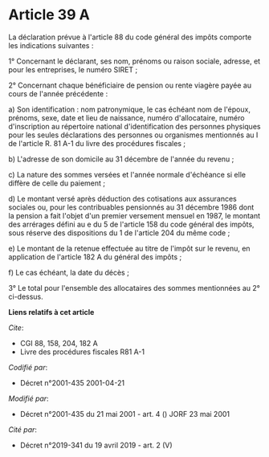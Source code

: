 # Article 39 A

La déclaration prévue à l'article 88 du code général des impôts comporte les indications suivantes :

1° Concernant le déclarant, ses nom, prénoms ou raison sociale, adresse, et pour les entreprises, le numéro SIRET ;

2° Concernant chaque bénéficiaire de pension ou rente viagère payée au cours de l'année précédente :

a) Son identification : nom patronymique, le cas échéant nom de l'époux, prénoms, sexe, date et lieu de naissance, numéro
d'allocataire, numéro d'inscription au répertoire national d'identification des personnes physiques pour les seules
déclarations des personnes ou organismes mentionnés au I de l'article R. 81 A-1 du livre des procédures fiscales ;

b) L'adresse de son domicile au 31 décembre de l'année du revenu ;

c) La nature des sommes versées et l'année normale d'échéance si elle diffère de celle du paiement ;

d) Le montant versé après déduction des cotisations aux assurances sociales ou, pour les contribuables pensionnés au 31
décembre 1986 dont la pension a fait l'objet d'un premier versement mensuel en 1987, le montant des arrérages défini au e du
5 de l'article 158 du code général des impôts, sous réserve des dispositions du 1 de l'article 204 du même code ;

e) Le montant de la retenue effectuée au titre de l'impôt sur le revenu, en application de l'article 182 A du général des
impôts ;

f) Le cas échéant, la date du décès ;

3° Le total pour l'ensemble des allocataires des sommes mentionnées au 2° ci-dessus.

**Liens relatifs à cet article**

_Cite_:

  - CGI 88, 158, 204, 182 A
  - Livre des procédures fiscales R81 A-1

_Codifié par_:

  - Décret n°2001-435 2001-04-21

_Modifié par_:

  - Décret n°2001-435 du 21 mai 2001 - art. 4 () JORF 23 mai 2001

_Cité par_:

  - Décret n°2019-341 du 19 avril 2019 - art. 2 (V)
